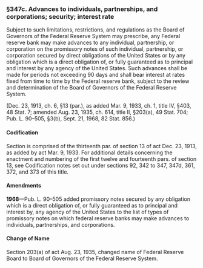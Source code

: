 ### §347c. Advances to individuals, partnerships, and corporations; security; interest rate ###

Subject to such limitations, restrictions, and regulations as the Board of Governors of the Federal Reserve System may prescribe, any Federal reserve bank may make advances to any individual, partnership, or corporation on the promissory notes of such individual, partnership, or corporation secured by direct obligations of the United States or by any obligation which is a direct obligation of, or fully guaranteed as to principal and interest by any agency of the United States. Such advances shall be made for periods not exceeding 90 days and shall bear interest at rates fixed from time to time by the Federal reserve bank, subject to the review and determination of the Board of Governors of the Federal Reserve System.

(Dec. 23, 1913, ch. 6, §13 (par.), as added Mar. 9, 1933, ch. 1, title IV, §403, 48 Stat. 7; amended Aug. 23, 1935, ch. 614, title II, §203(a), 49 Stat. 704; Pub. L. 90–505, §3(b), Sept. 21, 1968, 82 Stat. 856.)

#### Codification ####

Section is comprised of the thirteenth par. of section 13 of act Dec. 23, 1913, as added by act Mar. 9, 1933. For additional details concerning the enactment and numbering of the first twelve and fourteenth pars. of section 13, see Codification notes set out under sections 92, 342 to 347, 347d, 361, 372, and 373 of this title.

#### Amendments ####

**1968**—Pub. L. 90–505 added promissory notes secured by any obligation which is a direct obligation of, or fully guaranteed as to principal and interest by, any agency of the United States to the list of types of promissory notes on which federal reserve banks may make advances to individuals, partnerships, and corporations.

#### Change of Name ####

Section 203(a) of act Aug. 23, 1935, changed name of Federal Reserve Board to Board of Governors of the Federal Reserve System.